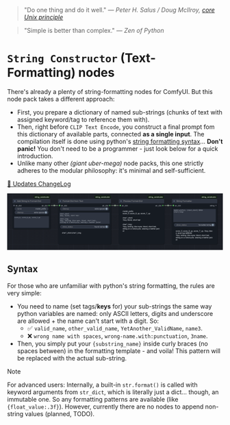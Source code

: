 > "Do one thing and do it well." _— Peter H. Salus / Doug McIlroy, [core Unix principle](https://en.wikipedia.org/wiki/Unix_philosophy)_

> "Simple is better than complex." _— Zen of Python_

# `String Constructor` (Text-Formatting) nodes

There's already a plenty of string-formatting nodes for ComfyUI. But this node pack takes a different approach:
- First, you prepare a dictionary of named sub-strings (chunks of text with assigned keyword/tag to reference them with).
- Then, right before `CLIP Text Encode`, you construct a final prompt fom this dictionary of available parts, connected **as a single input**. The compilation itself is done using python's [string formatting syntax](https://docs.python.org/3/library/string.html#format-examples)... **Don't panic!** You don't need to be a programmer - just look below for a quick introduction.
- Unlike many other _(giant uber-mega)_ node packs, this one strictly adheres to the modular philosophy: it's minimal and self-sufficient.

[🔄 Updates ChangeLog](CHANGELOG.md)

![image](img/screenshot1.png)

## Syntax

For those who are unfamiliar with python's string formatting, the rules are very simple:
- You need to name (set tags/**keys** for) your sub-strings the same way python variables are named: only ASCII letters, digits and underscore are allowed + the name can't start with a digit. So:
  - ✅ `valid_name`, `other_valid_name`, `YetAnother_ValidName`, `name3`.
  - ❌ `wrong name with spaces`, `wrong-name.with:punctuation`, `3name`.
- Then, you simply put your `{substring_name}` inside curly braces (no spaces between) in the formatting template - and voila! This pattern will be replaced with the actual sub-string.

> [!NOTE]
> For advanced users:
> Internally, a built-in `str.format()` is called with keyword arguments from `str_dict`, which is literally just a dict... though, an immutable one.
> So any formatting patterns are available (like `{float_value:.3f}`). However, currently there are no nodes to append non-string values (planned, TODO).
